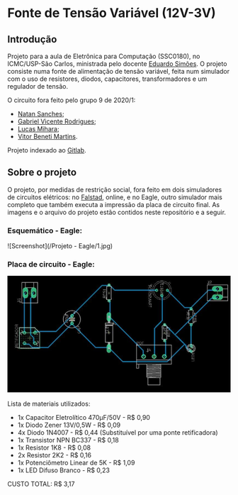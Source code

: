 # Fonte de Tensão Variável (12V-3V)
## Introdução
Projeto para a aula de Eletrônica para Computação (SSC0180), no ICMC/USP-São Carlos, ministrada pelo docente [Eduardo Simões](https://gitlab.com/simoesusp).
O projeto consiste numa fonte de alimentação de tensão variável, feita num simulador com o uso de resistores, diodos, capacitores, transformadores e um regulador de tensão.

O circuito fora feito pelo grupo 9 de 2020/1:  
- [Natan Sanches](https://github.com/natan-dot-com);  
- [Gabriel Vicente Rodrigues](https://github.com/gabriel-vr);  
- [Lucas Mihara](https://github.com/lucasmihara);  
- [Vitor Beneti Martins](https://github.com/benetche).  

Projeto indexado ao [Gitlab](https://gitlab.com/simoesusp/disciplinas/-/tree/master/SSC0180-Eletronica-para-Computacao).

## Sobre o projeto
O projeto, por medidas de restrição social, fora feito em dois simuladores de circuitos elétricos: no [Falstad](http://tinyurl.com/y9k5xbtm), online, e no Eagle, outro simulador mais completo que também executa a impressão da placa de circuito final. As imagens e o arquivo do projeto estão contidos neste repositório e a seguir.
### Esquemático - Eagle:
![Screenshot](/Projeto - Eagle/1.jpg) 
### Placa de circuito - Eagle:
![Screenshot](2.jpg) 

Lista de materiais utilizados:
- 1x Capacitor Eletrolítico 470µF/50V - R$ 0,90
- 1x Diodo Zener 13V/0,5W - R$ 0,09
- 4x Diodo 1N4007 - R$ 0,44 (Substituível por uma ponte retificadora)
- 1x Transistor NPN BC337 - R$ 0,18
- 1x Resistor 1K8 - R$ 0,08
- 2x Resistor 2K2 - R$ 0,16
- 1x Potenciômetro Linear de 5K - R$ 1,09
- 1x LED Difuso Branco - R$ 0,23

CUSTO TOTAL: R$ 3,17
